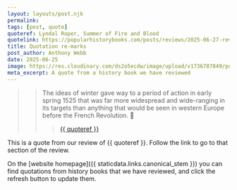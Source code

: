 ```yaml
---
layout: layouts/post.njk
permalink: 
tags: [post, quote]
quoteref: Lyndal Roper, Summer of Fire and Blood
quotelink: https://popularhistorybooks.com/posts/reviews/2025-06-27-review-summer-of-fire-and-blood/#:~:text=The%20ideas%20of%20winter%20gave%20way%20to%20a%20period%20of%20action%20in%20early%20spring%201525%20that%20was%20far%20more%20widespread%20and%20wide%2Dranging%20in%20its%20targets%20than%20anything%20that%20would%20be%20seen%20in%20western%20Europe%20before%20the%20French%20Revolution
title: Quotation re-marks
post_author: Anthony Webb
date: 2025-06-25
image: https://res.cloudinary.com/ds2o5ecdw/image/upload/v1736787849/pophist_static/twemoji_loudspeaker.png
meta_excerpt: A quote from a history book we have reviewed
---
```

>>  The ideas of winter gave way to a period of action in early spring 1525 that was far more widespread and wide-ranging in its targets than anything that would be seen in western Europe before the French Revolution. 📣
>>> <a href="{{ quotelink }}" target=_blank>{{ quoteref }}</a>

This is a quote from our review of {{ quoteref }}. Follow the link to go to that section of the review.

On the [website homepage]({{ staticdata.links.canonical_stem }}) you can find quotations from history books that we have reviewed, and click the refresh button to update them.